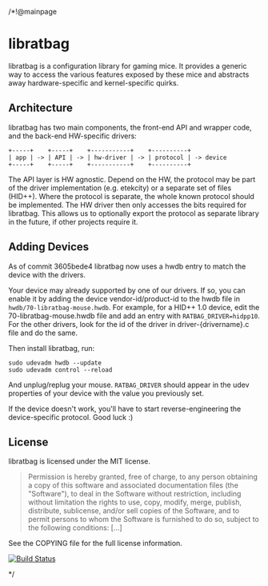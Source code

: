/*!@mainpage

libratbag
=========

libratbag is a configuration library for gaming mice. It provides a generic
way to access the various features exposed by these mice and abstracts away
hardware-specific and kernel-specific quirks.

Architecture
------------

libratbag has two main components, the front-end API and wrapper code, and
the back-end HW-specific drivers:

    +-----+    +-----+    +-----------+    +----------+
    | app | -> | API | -> | hw-driver | -> | protocol | -> device
    +-----+    +-----+    +-----------+    +----------+

The API layer is HW agnostic. Depend on the HW, the protocol may be part of
the driver implementation (e.g. etekcity) or a separate set of files
(HID++). Where the protocol is separate, the whole known protocol should be
implemented. The HW driver then only accesses the bits required for
libratbag. This allows us to optionally export the protocol as separate
library in the future, if other projects require it.

Adding Devices
--------------

As of commit 3605bede4 libratbag now uses a hwdb entry to match the device
with the drivers.

Your device may already supported by one of our drivers. If so, you can
enable it by adding the device vendor-id/product-id to the hwdb file in
`hwdb/70-libratbag-mouse.hwdb`. For example, for a HID++ 1.0 device, edit
the 70-libratbag-mouse.hwdb file and add an entry with `RATBAG_DRIVER=hidpp10`.
For the other drivers, look for the id of the driver in driver-{drivername}.c
file and do the same.

Then install libratbag, run:

    sudo udevadm hwdb --update
    sudo udevadm control --reload

And unplug/replug your mouse. `RATBAG_DRIVER` should appear in the udev
properties of your device with the value you previously set.

If the device doesn't work, you'll have to start reverse-engineering the
device-specific protocol. Good luck :)

License
-------

libratbag is licensed under the MIT license.

> Permission is hereby granted, free of charge, to any person obtaining a
> copy of this software and associated documentation files (the "Software"),
> to deal in the Software without restriction, including without limitation
> the rights to use, copy, modify, merge, publish, distribute, sublicense,
> and/or sell copies of the Software, and to permit persons to whom the
> Software is furnished to do so, subject to the following conditions: [...]

See the COPYING file for the full license information.

[![Build Status](https://semaphoreci.com/api/v1/projects/7905244a-c0b5-468b-9071-d846de3ce9f1/545192/badge.svg)](https://semaphoreci.com/libratbag/libratbag)

*/
